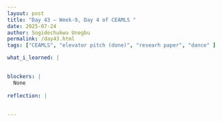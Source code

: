 ```yaml
---
layout: post
title: "Day 43 – Week-9, Day 4 of CEAMLS "
date: 2025-07-24
author: Sogidechukwu Unegbu
permalink: /day43.html
tags: ["CEAMLS", "elevator pitch (done)", "researh paper", "dance" ]

what_i_learned: |
  

blockers: |
  None
  
reflection: |
  
 
---
```

